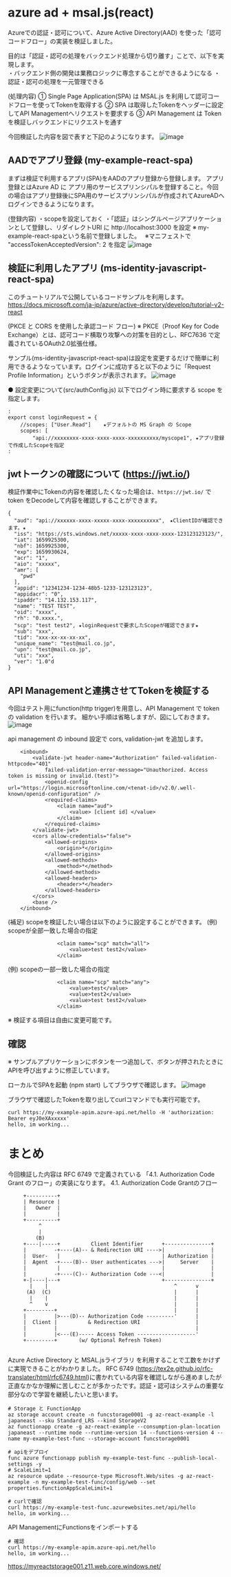 # azure ad + msal.js(react)

Azureでの認証・認可について、Azure Active Directory(AAD) を使った「認可コードフロー」の実装を検証しました。

目的は「認証・認可の処理をバックエンド処理から切り離す」ことで、以下を実現します。  
・バックエンド側の開発は業務ロジックに専念することができるようになる
・認証・認可の処理を一元管理できる


(処理内容)
① Single Page Application(SPA) は MSAL.js を利用して認可コードフローを使ってTokenを取得する
② SPA は取得したTokenをヘッダーに設定してAPI Managementへリクエストを要求する
③ API Management は Token を検証しバックエンドにリクエストを通す

今回検証した内容を図で表すと下記のようになります。
![image](./005.PNG)

## AADでアプリ登録 (my-example-react-spa)

まずは検証で利用するアプリ(SPA)をAADのアプリ登録から登録します。
アプリ登録とはAzure AD に アプリ用のサービスプリンシパルを登録すること。今回の場合はアプリ登録後にSPA用のサービスプリンシパルが作成されてAzureADへログインできるようになります。

(登録内容)
・scopeを設定しておく
・「認証」はシングルページアプリケーションとして登録し、リダイレクトURI に http://localhost:3000 を設定
※ my-example-react-spaという名前で登録しました。　
※マニフェストで "accessTokenAcceptedVersion": 2 を指定
![image](./006.PNG)

## 検証に利用したアプリ (ms-identity-javascript-react-spa)
このチュートリアルで公開しているコードサンプルを利用します。
https://docs.microsoft.com/ja-jp/azure/active-directory/develop/tutorial-v2-react

(PKCE と CORS を使用した承認コード フロー)
※ PKCE（Proof Key for Code Exchange）とは、認可コード横取り攻撃への対策を目的とし、RFC7636 で定義されているOAuth2.0拡張仕様。

サンプル(ms-identity-javascript-react-spa)は設定を変更するだけで簡単に利用できるようなっています。ログインに成功すると以下のように「Request Profile Information」というボタンが表示されます。
![image](./012_msal-sample-react.gif)

● 設定変更について(src/authConfig.js)
以下でログイン時に要求する scope を指定します。
```
:
export const loginRequest = {
    //scopes: ["User.Read"]    ★デフォルトの MS Graph の Scope
    scopes: [
        "api://xxxxxxxx-xxxx-xxxx-xxxx-xxxxxxxxxx/myscope1", ★アプリ登録で作成したScopeを指定
:
```

## jwtトークンの確認について (https://jwt.io/)
検証作業中にTokenの内容を確認したくなった場合は、`https://jwt.io/` で token をDecodeして内容を確認しすることができます。
```
{
  "aud": "api://xxxxxx-xxxx-xxxxx-xxxx-xxxxxxxxxx",　★ClientIDが確認できます。★
  "iss": "https://sts.windows.net/xxxxx-xxxx-xxxx-xxxx-123123123123/",
  "iat": 1659925300,
  "nbf": 1659925300,
  "exp": 1659930624,
  "acr": "1",
  "aio": "xxxxx",
  "amr": [
    "pwd"
  ],
  "appid": "12341234-1234-48b5-1233-123123123",
  "appidacr": "0",
  "ipaddr": "14.132.153.117",
  "name": "TEST TEST",
  "oid": "xxxx",
  "rh": "0.xxxx.",
  "scp": "test test2", ★loginRequestで要求したScopeが確認できます★
  "sub": "xxx",
  "tid": "xxx-xx-xx-xx-xx",
  "unique_name": "test@mail.co.jp",
  "upn": "test@mail.co.jp",
  "uti": "xxx",
  "ver": "1.0"d
}
```

## API Managementと連携させてTokenを検証する

今回はテスト用にfunction(http trigger)を用意し、API Management で token の validation を行います。
細かい手順は省略しますが、図にしておきます。
![image](./005-2.PNG)

api management の inbound 設定で cors, validation-jwt を追加します。
```
    <inbound>
        <validate-jwt header-name="Authorization" failed-validation-httpcode="401" 
            failed-validation-error-message="Unauthorized. Access token is missing or invalid.(test)">
            <openid-config url="https://login.microsoftonline.com/<tenat-id>/v2.0/.well-known/openid-configuration" />
            <required-claims>
                <claim name="aud">
                    <value> [client id] </value>
                </claim>
            </required-claims>
        </validate-jwt>
        <cors allow-credentials="false">
            <allowed-origins>
                <origin>*</origin>
            </allowed-origins>
            <allowed-methods>
                <method>*</method>
            </allowed-methods>
            <allowed-headers>
                <header>*</header>
            </allowed-headers>
        </cors>
        <base />
    </inbound>
```

(補足) scopeを検証したい場合は以下のように設定することができます。
(例) scopeが全部一致した場合の指定
```
                <claim name="scp" match="all">
                    <value>test test2</value>
                </claim>
```
(例) scopeの一部一致した場合の指定
```
                <claim name="scp" match="any">
                    <value>test</value>
                    <value>test2</value>
                    <value>test test2</value>
                </claim>
```
※ 検証する項目は自由に変更可能です。

## 確認
※ サンプルアプリケーションにボタンを一つ追加して、ボタンが押されたときにAPIを呼び出すように修正しています。

ローカルでSPAを起動 (npm start) してブラウザで確認します。
![image](./011_confim.PNG)

ブラウザで確認したTokenを取り出してcurlコマンドでも実行可能です。
```
curl https://my-example-apim.azure-api.net/hello -H 'authorization: Bearer eyJ0eXAxxxxx'
hello, im working...
```

# まとめ

今回検証した内容は RFC 6749 で定義されている 「4.1. Authorization Code Grant のフロー」の実装になります。 
4.1. Authorization Code Grantのフロー
```
     +----------+
     | Resource |
     |   Owner  |
     |          |
     +----------+
          ^
          |
         (B)
     +----|-----+          Client Identifier      +---------------+
     |         -+----(A)-- & Redirection URI ---->|               |
     |  User-   |                                 | Authorization |
     |  Agent  -+----(B)-- User authenticates --->|     Server    |
     |          |                                 |               |
     |         -+----(C)-- Authorization Code ---<|               |
     +-|----|---+                                 +---------------+
       |    |                                         ^      v
      (A)  (C)                                        |      |
       |    |                                         |      |
       ^    v                                         |      |
     +---------+                                      |      |
     |         |>---(D)-- Authorization Code ---------'      |
     |  Client |          & Redirection URI                  |
     |         |                                             |
     |         |<---(E)----- Access Token -------------------'
     +---------+       (w/ Optional Refresh Token)
        
```
Azure Active Directory と MSAL.jsライブラリ を利用することで工数をかけずに実現できることがわかりました。
RFC 6749 (https://tex2e.github.io/rfc-translater/html/rfc6749.html)に書かれている内容を確認しながら進めましたが正直なかなか理解に苦しむことが多かったです。認証・認可はシステムの重要な部分なので学習を継続したいと思います。










```
# Storage と FunctionApp
az storage account create -n funcstorage0001 -g az-react-example -l japaneast --sku Standard_LRS --kind StorageV2
az functionapp create -g az-react-example --consumption-plan-location japaneast --runtime node --runtime-version 14 --functions-version 4 --name my-example-test-func --storage-account funcstorage0001 

# apiをデプロイ
func azure functionapp publish my-example-test-func --publish-local-settings -y
# ScaleLimit=1
az resource update --resource-type Microsoft.Web/sites -g az-react-example -n my-example-test-func/config/web --set properties.functionAppScaleLimit=1

# curlで確認
curl https://my-example-test-func.azurewebsites.net/api/hello 
hello, im working...
```

API ManagementにFunctionsをインポートする
```
# 確認
curl https://my-example-apim.azure-api.net/hello
hello, im working...
```

https://myreactstorage001.z11.web.core.windows.net/